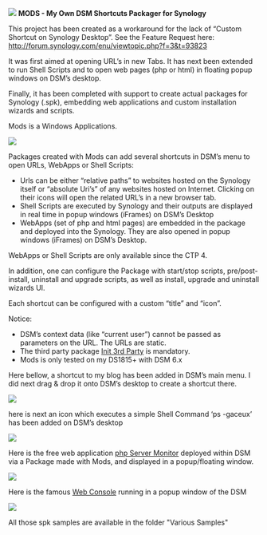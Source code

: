 ![](http://i.imgur.com/AMGwFll.png) **MODS - My Own DSM Shortcuts Packager for Synology**

This project has been created as a workaround for the lack of “Custom Shortcut on Synology Desktop”.
See the Feature Request here: http://forum.synology.com/enu/viewtopic.php?f=3&t=93823

It was first aimed at opening URL’s in new Tabs. It has next been extended to run Shell Scripts and to open web pages (php or html) in floating popup windows on DSM’s desktop.

Finally, it has been completed with support to create actual packages for Synology (.spk), embedding web applications and custom installation wizards and scripts.

Mods is a Windows Applications. 

![](http://i.imgur.com/4q6idMy.png)

Packages created with Mods can add several shortcuts in DSM’s menu to open URLs, WebApps or Shell Scripts:

-   Urls can be either “relative paths” to websites hosted on the Synology itself or “absolute Uri’s” of any websites hosted on Internet. Clicking on their icons will open the related URL’s in a new browser tab.
-   Shell Scripts are executed by Synology and their outputs are displayed in real time in popup windows (iFrames) on DSM’s Desktop
-   WebApps (set of php and html pages) are embedded in the package and deployed into the Synology. They are also opened in popup windows (iFrames) on DSM’s Desktop.

WebApps or Shell Scripts are only available since the CTP 4.

In addition, one can configure the Package with start/stop scripts, pre/post-install, uninstall and upgrade scripts, as well as install, upgrade and uninstall wizards UI.

 

Each shortcut can be configured with a custom “title” and “icon”.

Notice:

-   DSM’s context data (like “current user”) cannot be passed as parameters on the URL. The URLs are static.
-   The third party package [Init 3rd Party](https://www.cphub.net/?id=40&pid=5) is mandatory.
-   Mods is only tested on my DS1815+ with DSM 6.x

Here bellow, a shortcut to my blog has been added in DSM’s main menu. I did next drag & drop it onto DSM’s desktop to create a shortcut there.

![](http://i.imgur.com/zGddwbw.png)

 

here is next an icon which executes a simple Shell Command ‘ps -gaceux’ has been added on DSM’s desktop

![](http://i.imgur.com/wnWR5Vx.png)

 

Here is the free web application [php Server Monitor](https://www.phpservermonitor.org) deployed within DSM via a Package made with Mods, and displayed in a popup/floating window. 

![](http://i.imgur.com/G3F775E.png?1)

Here is the famous [Web Console](http://www.web-console.org) running in a popup window of the DSM

![](http://i.imgur.com/Q5pqh9S.png)

All those spk samples are available in the folder "Various Samples"
